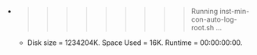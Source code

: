 * >>>>>>>>> Running inst-min-con-auto-log-root.sh ...
  * Disk size = 1234204K. Space Used = 16K. Runtime = 00:00:00:00.
